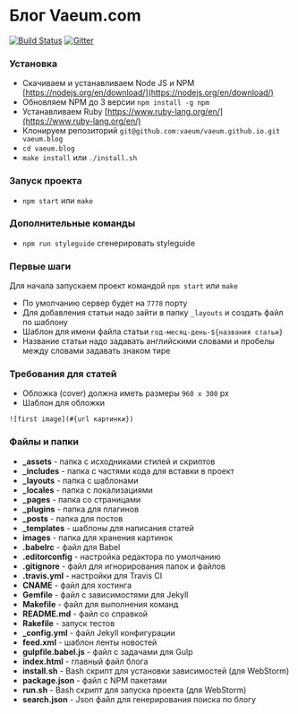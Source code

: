 # Блог Vaeum.com

[![Build Status](https://travis-ci.org/vaeum/vaeum.github.io.svg?branch=dev)](https://travis-ci.org/vaeum/vaeum.github.io)
[![Gitter](https://img.shields.io/badge/gitter-join%20chat%20%E2%86%92-brightgreen.svg?style=flat-square)](https://gitter.im/vaeum/blog?utm_source=badge&utm_medium=badge&utm_campaign=pr-badge)

### Установка

- Скачиваем и устанавливаем Node JS и NPM [https://nodejs.org/en/download/](https://nodejs.org/en/download/)
- Обновляем NPM до 3 версии `npm install -g npm`
- Устанавливаем Ruby [https://www.ruby-lang.org/en/](https://www.ruby-lang.org/en/)
- Клонируем репозиторий `git@github.com:vaeum/vaeum.github.io.git vaeum.blog`
- `cd vaeum.blog`
- `make install` или `./install.sh`

### Запуск проекта

- `npm start` или `make`

###  Дополнительные команды

- `npm run styleguide` сгенерировать styleguide

### Первые шаги

Для начала запускаем проект командой `npm start` или `make`

- По умолчанию сервер будет на `7778` порту
- Для добавления статьи надо зайти в папку `_layouts` и создать файл по шаблону
- Шаблон для имени файла статьи `год-месяц-день-${названия статьи}`
- Название статьи надо задавать английскими словами и пробелы между словами задавать знаком тире

### Требования для статей

- Обложка (cover) должна иметь размеры `960 х 300` px
- Шаблон для обложки
```
![first image](#{url картинки})
```

### Файлы и папки

- **_assets** - папка с исходниками стилей и скриптов
- **_includes** - папка с частями кода для вставки в проект
- **_layouts** - папка с шаблонами
- **_locales** - папка с локализациями
- **_pages** - папка со страницами
- **_plugins** - папка для плагинов
- **_posts** - папка для постов
- **_templates** - шаблоны для написания статей
- **images** - папка для хранения картинок
- **.babelrc**  - файл для Babel
- **.editorconfig** - настройка редактора по умолчанию
- **.gitignore** - файл для игнорирования папок и файлов
- **.travis.yml** - настройки для Travis CI
- **CNAME** - файл для хостинга
- **Gemfile** - файл с зависимостями для Jekyll
- **Makefile** - файл для выполнения команд
- **README.md** - файл со справкой
- **Rakefile** - запуск тестов
- **_config.yml** - файл Jekyll конфигурации
- **feed.xml** - шаблон ленты новостей
- **gulpfile.babel.js** - файл с задачами для Gulp
- **index.html** - главный файл блога
- **install.sh** - Bash скрипт для установки зависимостей (для WebStorm)
- **package.json** - файл с NPM пакетами
- **run.sh** - Bash скрипт для запуска проекта (для WebStorm)
- **search.json** - Json файл для генерирования поиска по блогу
